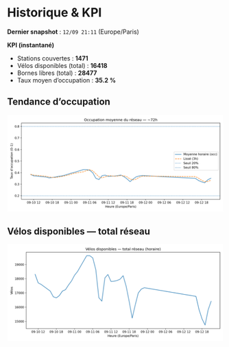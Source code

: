 # Historique & KPI

**Dernier snapshot** : `12/09 21:11` (Europe/Paris)

**KPI (instantané)**

- Stations couvertes : **1471**
- Vélos disponibles (total) : **16418**
- Bornes libres (total) : **28477**
- Taux moyen d’occupation : **35.2 %**

## Tendance d’occupation

![Mean occupancy](assets/figs/occupancy_last72h.png)

## Vélos disponibles — total réseau

![Bikes total](assets/figs/bikes_total_last72h.png)
